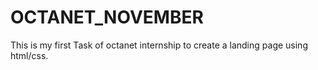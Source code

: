 # OCTANET_NOVEMBER
This is my first Task of octanet internship to create a landing page using html/css.
